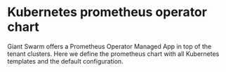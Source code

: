 # Kubernetes prometheus operator chart

Giant Swarm offers a Prometheus Operator Managed App in top of the tenant clusters. Here we define the prometheus chart with all Kubernetes templates and the default configuration.